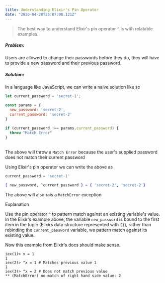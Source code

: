 ```yaml
---
title: Understanding Elixir's Pin Operator
date: "2020-04-28T23:07:00.121Z"
---
```


> The best way to understand Elixir's pin operator `^` is with relatable examples. 

##### Problem:

Users are allowed to change their passwords before they do, they will have to provide a new password and their previous password. 

##### Solution:

In a language like JavaScript, we can write a naive solution like so 

```javascript 
let current_password = 'secret-1';

const params = {
  new_password: 'secret-2',
  current_password: 'secret-2'
}

if (current_password !== params.current_password) {
  throw "Match Error"
}
```
\
The above will throw a `Match Error` because the user's supplied password does not match their current password


Using Elixir's pin operator we can write the above as 

```elixir
current_password = 'secret-1'

{ new_password, ^current_password } = { 'secret-2', 'secret-2'}
```

The above will also rais a `MatchError` exception

Explanation

Use the pin operator `^` to pattern match against an existing variable's value. In the Elixir's example above, the variable `new_password` is bound to the first item in the tuple (Elixirs data structure represented with `{}`), rather than rebinding the `current_password` variable, we pattern match against its existing value. 

Now this example from Elixir's docs should make sense. 

```shell
iex(1)> x = 1
1
iex(2)> ^x = 1 # Matches previous value 1
1
iex(3)> ^x = 2 # Does not match previous value 
** (MatchError) no match of right hand side value: 2
```

